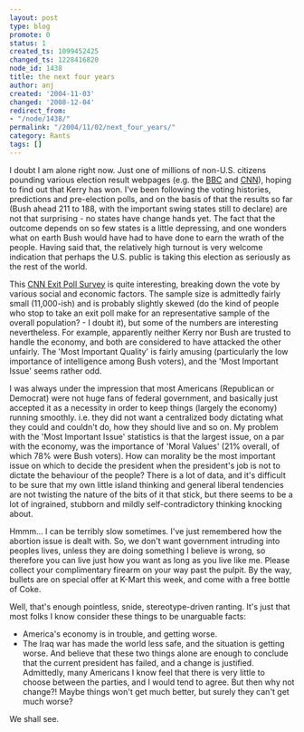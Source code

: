 ```yaml
---
layout: post
type: blog
promote: 0
status: 1
created_ts: 1099452425
changed_ts: 1228416820
node_id: 1438
title: the next four years
author: anj
created: '2004-11-03'
changed: '2008-12-04'
redirect_from:
- "/node/1438/"
permalink: "/2004/11/02/next_four_years/"
category: Rants
tags: []
---
```

I doubt I am alone right now.  Just one of millions of non-U.S. citizens pounding various election result webpages (e.g. the [BBC](http://news.bbc.co.uk/2/shared/spl/hi/americas/04/vote_usa/map/html/default.stm) and [CNN](http://www.cnn.com/ELECTION/2004/pages/results/president/)), hoping to find out that Kerry has won.  I've been following the voting histories, predictions and pre-election polls, and on the basis of that the results so far (Bush ahead 211 to 188, with the important swing states still to declare) are not that surprising - no states have change hands yet.  The fact that the outcome depends on so few states is a little depressing, and one wonders what on earth Bush would have had to have done to earn the wrath of the people. Having said that, the relatively high turnout is very welcome indication that perhaps the U.S. public is taking this election as seriously as the rest of the world.

This [CNN Exit Poll Survey](http://www.cnn.com/ELECTION/2004/pages/results/states/US/P/00/epolls.0.html) is quite interesting, breaking down the vote by various social and economic factors.  The sample size is admittedly fairly small (11,000-ish) and is probably slightly skewed (do the kind of people who stop to take an exit poll make for an representative sample of the overall population? - I doubt it), but some of the numbers are interesting nevertheless.  For example, apparently neither Kerry nor Bush are trusted to handle the economy, and both are considered to have attacked the other unfairly.  The 'Most Important Quality' is fairly amusing (particularly the low importance of intelligence among Bush voters), and the 'Most Important Issue' seems rather odd.  

I was always under the impression that most Americans (Republican or Democrat) were not huge fans of federal government, and basically just accepted it as a necessity in order to keep things (largely the economy) running smoothly.  i.e. they did not want a centralized body dictating what they could and couldn't do, how they should live and so on.  My problem with the 'Most Important Issue' statistics is that the largest issue, on a par with the economy, was the importance of 'Moral Values' (21% overall, of which 78% were Bush voters).  How can morality be the most important issue on which to decide the president when the president's job is not to dictate the behaviour of the people?  There is a lot of data, and it's difficult to be sure that my own little island thinking and general liberal tendencies are not twisting the nature of the bits of it that stick, but there seems to be a lot of ingrained, stubborn and mildly self-contradictory thinking knocking about.

Hmmm... I can be terribly slow sometimes.  I've just remembered how the abortion issue is dealt with.  So, we don't want government intruding into peoples lives, unless they are doing something I believe is wrong, so therefore you can live just how you want as long as you live like me.  Please collect your complimentary firearm on your way past the pulpit.  By the way, bullets are on special offer at K-Mart this week, and come with a free bottle of Coke.

Well, that's enough pointless, snide, stereotype-driven ranting.  It's just that most folks I know consider these things to be unarguable facts:
* America's economy is in trouble, and getting worse.
* The Iraq war has made the world less safe, and the situation is getting worse.
And believe that these two things alone are enough to conclude that the current president has failed, and a change is justified.  Admittedly, many Americans I know feel that there is very little to choose between the parties, and I would tend to agree.  But then why not change?!  Maybe things won't get much better, but surely they can't get much worse?

We shall see.
